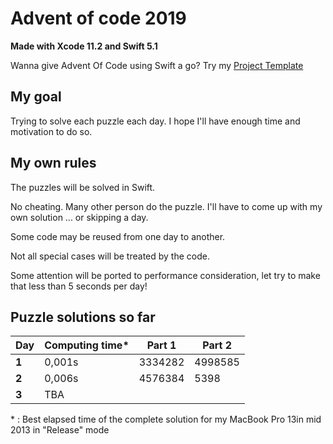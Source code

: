 # Advent of code 2019
**Made with Xcode 11.2 and Swift 5.1**

Wanna give Advent Of Code using Swift a go? Try my [Project Template](https://github.com/Dean151/Advent-of-code-Swift-Starter)

## My goal
Trying to solve each puzzle each day. I hope I'll have enough time and motivation to do so.

## My own rules

The puzzles will be solved in Swift.

No cheating. Many other person do the puzzle. I'll have to come up with my own solution ... or skipping a day.

Some code may be reused from one day to another.

Not all special cases will be treated by the code.

Some attention will be ported to performance consideration, let try to make that less than 5 seconds per day!

## Puzzle solutions so far

| Day    | Computing time* | Part 1   | Part 2     |
|--------|-----------------|----------|------------|
| **1**  | 0,001s          | 3334282  | 4998585    |
| **2**  | 0,006s          | 4576384  | 5398       |
| **3**  | TBA             |          |            |

\* : Best elapsed time of the complete solution for my MacBook Pro 13in mid 2013 in "Release" mode
